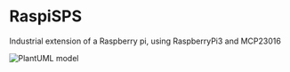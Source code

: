 # RaspiSPS
Industrial extension of a Raspberry pi, using RaspberryPi3 and MCP23016 

![PlantUML model](http://www.plantuml.com/plantuml/png/5SqzZi8m443XFgVOFK0yFLLQ10Y4nG46n-2HxB4rFq9mUaBtNlKjQYZchKx_nAdwcbtgNp4RkWCGV8KdMV6xQvRKsJ9RIBt1eQBh_21D9GjSKGV5IuI6QjlVJaVOd-VuvYITwOD6dSFuCTEIUTtY2m00)
